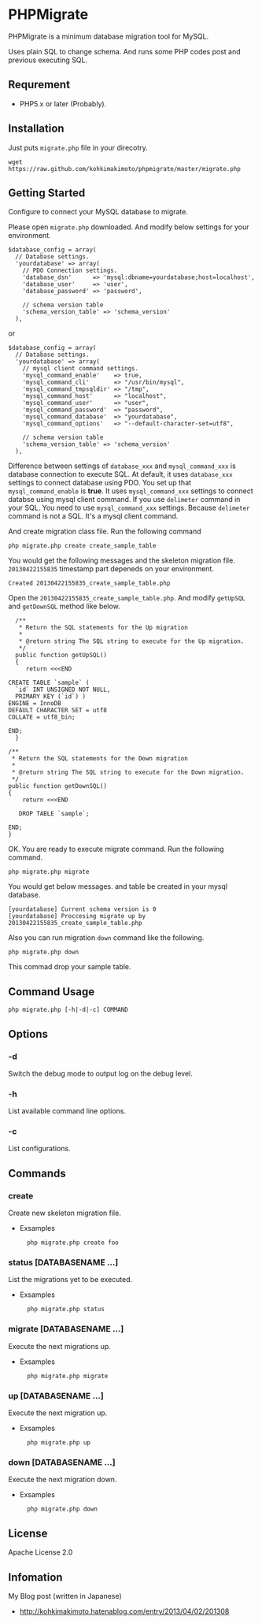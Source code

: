 # PHPMigrate

PHPMigrate is a minimum database migration tool for MySQL.

Uses plain SQL to change schema. And runs some PHP codes post and previous executing SQL.

## Requrement

* PHP5.x or later (Probably).

## Installation

Just puts `migrate.php` file in your direcotry.

    wget https://raw.github.com/kohkimakimoto/phpmigrate/master/migrate.php

## Getting Started

Configure to connect your MySQL database to migrate.

Please open `migrate.php` downloaded. And modify below settings for your environment.

    $database_config = array(
      // Database settings.
      'yourdatabase' => array(
        // PDO Connection settings.
        'database_dsn'      => 'mysql:dbname=yourdatabase;host=localhost',
        'database_user'     => 'user',
        'database_password' => 'password',

        // schema version table
        'schema_version_table' => 'schema_version'
      ),

or

    $database_config = array(
      // Database settings.
      'yourdatabase' => array(
        // mysql client command settings.
        'mysql_command_enable'    => true,
        'mysql_command_cli'       => "/usr/bin/mysql",
        'mysql_command_tmpsqldir' => "/tmp",
        'mysql_command_host'      => "localhost",
        'mysql_command_user'      => "user",
        'mysql_command_password'  => "password",
        'mysql_command_database'  => "yourdatabase",
        'mysql_command_options'   => "--default-character-set=utf8",

        // schema version table
        'schema_version_table' => 'schema_version'
      ),

Difference between settings of `database_xxx` and `mysql_command_xxx` is database connection to execute SQL.
At default, it uses `database_xxx` settings to connect database using PDO.
You set up that `mysql_command_enable` is **true**. It uses `mysql_command_xxx` settings to connect databse using mysql client command.
If you use `delimeter` command in your SQL. You need to use `mysql_command_xxx` settings. Because `delimeter` command is not a SQL.
It's a mysql client command.

And create migration class file. Run the following command

    php migrate.php create create_sample_table

You would get the following messages and the skeleton migration file.
`20130422155835` timestamp part depeneds on your environment.

    Created 20130422155835_create_sample_table.php

Open the `20130422155835_create_sample_table.php`. And modify `getUpSQL` and `getDownSQL` method like below.

      /**
       * Return the SQL statements for the Up migration
       *
       * @return string The SQL string to execute for the Up migration.
       */
      public function getUpSQL()
      {
         return <<<END

    CREATE TABLE `sample` (
      `id` INT UNSIGNED NOT NULL,
      PRIMARY KEY (`id`) )
    ENGINE = InnoDB
    DEFAULT CHARACTER SET = utf8
    COLLATE = utf8_bin;

    END;
      }

    /**
     * Return the SQL statements for the Down migration
     *
     * @return string The SQL string to execute for the Down migration.
     */
    public function getDownSQL()
    {
        return <<<END

       DROP TABLE `sample`;

    END;
    }

OK. You are ready to execute migrate command. Run the following command.

    php migrate.php migrate

You would get below messages. and table be created in your mysql database.

    [yourdatabase] Current schema version is 0
    [yourdatabase] Proccesing migrate up by 20130422155835_create_sample_table.php

Also you can run migration `down` command like the following.

    php migrate.php down

This commad drop your sample table.


## Command Usage

    php migrate.php [-h|-d|-c] COMMAND

## Options

### -d

Switch the debug mode to output log on the debug level.

### -h

List available command line options.

### -c

List configurations.

## Commands

### create

Create new skeleton migration file.

* Exsamples

        php migrate.php create foo

### status [DATABASENAME ...]

List the migrations yet to be executed.

* Exsamples

        php migrate.php status

### migrate [DATABASENAME ...]

Execute the next migrations up.

* Exsamples

        php migrate.php migrate

### up [DATABASENAME ...]

Execute the next migration up.

* Exsamples

        php migrate.php up

### down [DATABASENAME ...]

Execute the next migration down.

* Exsamples

        php migrate.php down

## License

  Apache License 2.0

## Infomation

My Blog post (written in Japanese)

 * http://kohkimakimoto.hatenablog.com/entry/2013/04/02/201308

